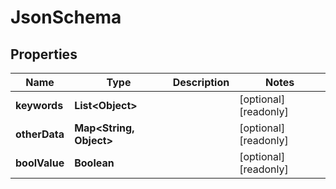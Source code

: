

# JsonSchema


## Properties

Name | Type | Description | Notes
------------ | ------------- | ------------- | -------------
**keywords** | **List&lt;Object&gt;** |  |  [optional] [readonly]
**otherData** | **Map&lt;String, Object&gt;** |  |  [optional] [readonly]
**boolValue** | **Boolean** |  |  [optional] [readonly]



